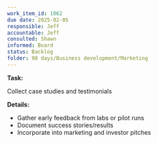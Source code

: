 ```yaml
---
work_item_id: 1062
due date: 2025-02-05
responsible: Jeff
accountable: Jeff
consulted: Shawn
informed: Board
status: Backlog
folder: 90 days/Business development/Marketing
---
```


**Task:**

Collect case studies and testimonials

**Details:**

- Gather early feedback from labs or pilot runs
- Document success stories/results
- Incorporate into marketing and investor pitches
